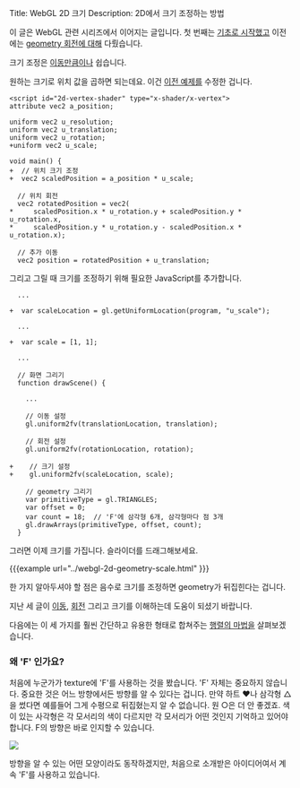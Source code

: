 ﻿Title: WebGL 2D 크기
Description: 2D에서 크기 조정하는 방법

이 글은 WebGL 관련 시리즈에서 이어지는 글입니다.
첫 번째는 [기초로 시작했고](webgl-fundamentals.html) 이전에는 [geometry 회전에 대해](webgl-2d-rotation.html) 다뤘습니다.

크기 조정은 [이동만큼이나](webgl-2d-translation.html) 쉽습니다.

원하는 크기로 위치 값을 곱하면 되는데요.
이건 [이전 예제를](webgl-2d-rotation.html) 수정한 겁니다.

```
<script id="2d-vertex-shader" type="x-shader/x-vertex">
attribute vec2 a_position;

uniform vec2 u_resolution;
uniform vec2 u_translation;
uniform vec2 u_rotation;
+uniform vec2 u_scale;

void main() {
+  // 위치 크기 조정
+  vec2 scaledPosition = a_position * u_scale;

  // 위치 회전
  vec2 rotatedPosition = vec2(
*     scaledPosition.x * u_rotation.y + scaledPosition.y * u_rotation.x,
*     scaledPosition.y * u_rotation.y - scaledPosition.x * u_rotation.x);

  // 추가 이동
  vec2 position = rotatedPosition + u_translation;
```

그리고 그릴 때 크기를 조정하기 위해 필요한 JavaScript를 추가합니다.

```
  ...

+  var scaleLocation = gl.getUniformLocation(program, "u_scale");

  ...

+  var scale = [1, 1];

  ...

  // 화면 그리기
  function drawScene() {

    ...

    // 이동 설정
    gl.uniform2fv(translationLocation, translation);

    // 회전 설정
    gl.uniform2fv(rotationLocation, rotation);

+    // 크기 설정
+    gl.uniform2fv(scaleLocation, scale);

    // geometry 그리기
    var primitiveType = gl.TRIANGLES;
    var offset = 0;
    var count = 18;  // 'F'에 삼각형 6개, 삼각형마다 점 3개
    gl.drawArrays(primitiveType, offset, count);
  }
```

그러면 이제 크기를 가집니다.
슬라이더를 드래그해보세요.

{{{example url="../webgl-2d-geometry-scale.html" }}}

한 가지 알아두셔야 할 점은 음수로 크기를 조정하면 geometry가 뒤집힌다는 겁니다.

지난 세 글이 [이동](webgl-2d-translation.html), [회전](webgl-2d-rotation.html) 그리고 크기를 이해하는데 도움이 되셨기 바랍니다.

다음에는 이 세 가지를 훨씬 간단하고 유용한 형태로 합쳐주는 [행렬의 마법을](webgl-2d-matrices.html) 살펴보겠습니다.

<div class="webgl_bottombar">
<h3>왜 'F' 인가요?</h3>
<p>
처음에 누군가가 texture에 'F'를 사용하는 것을 봤습니다.
'F' 자체는 중요하지 않습니다.
중요한 것은 어느 방향에서든 방향를 알 수 있다는 겁니다.
만약 하트 ❤나 삼각형 △을 썼다면 예를들어 그게 수평으로 뒤집혔는지 알 수 없습니다.
원 ○은 더 안 좋겠죠.
색이 있는 사각형은 각 모서리의 색이 다르지만 각 모서리가 어떤 것인지 기억하고 있어야 합니다.
F의 방향은 바로 인지할 수 있습니다.
</p>
<img src="../../resources/f-orientation.svg" class="webgl_center"/>
<p>
방향을 알 수 있는 어떤 모양이라도 동작하겠지만, 처음으로 소개받은 아이디어여서 계속 'F'를 사용하고 있습니다. 
</p>
</div>
